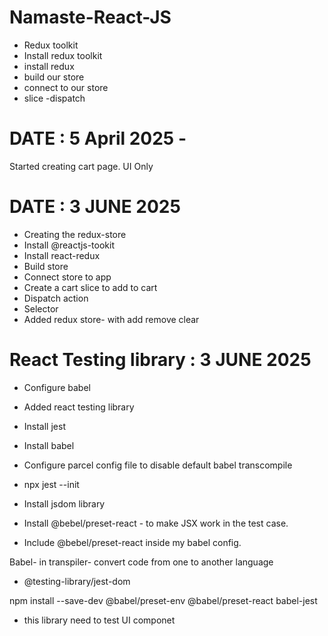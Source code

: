 # Namaste-React-JS

- Redux toolkit
- Install redux toolkit
- install redux
- build our store
- connect to our store
- slice 
-dispatch

# DATE : 5 April 2025 -
Started creating cart page. UI Only

# DATE : 3 JUNE 2025
- Creating the redux-store
- Install @reactjs-tookit
- Install react-redux
- Build store
- Connect store to app
- Create a cart slice to add to cart
- Dispatch action
- Selector
- Added redux store- with add remove clear

# React Testing library : 3 JUNE 2025
- Configure babel
- Added react testing library
- Install jest
- Install babel
- Configure parcel config file to disable default babel transcompile
- npx jest --init
- Install jsdom library

- Install @bebel/preset-react - to make JSX work in the test case.
- Include @bebel/preset-react inside my babel config.

Babel- in transpiler- convert code from one to another language

- @testing-library/jest-dom

npm install --save-dev @babel/preset-env @babel/preset-react babel-jest
- this library need to test UI componet 